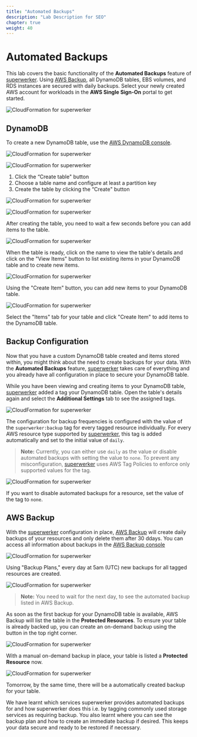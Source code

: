 ```yaml
---
title: "Automated Backups"
description: "Lab Description for SEO"
chapter: true
weight: 40
---
```


# Automated Backups

This lab covers the basic functionality of the **Automated Backups** feature of [superwerker]. Using [AWS Backup], all DynamoDB tables, EBS volumes, and RDS instances are secured with daily backups. Select your newly created AWS account for workloads in the **AWS Single Sign-On** portal to get started.

![CloudFormation for superwerker](/screenshots/sso/sso-workload.png)

## DynamoDB

To create a new DynamoDB table, use the [AWS DynamoDB console](https://console.aws.amazon.com/dynamodb/home).

![CloudFormation for superwerker](/screenshots/backup/dynamodb.png)

![CloudFormation for superwerker](/screenshots/backup/dynamodb-dashboard.png)


1. Click the “Create table" button
1. Choose a table name and configure at least a partition key
1. Create the table by clicking the “Create" button

![CloudFormation for superwerker](/screenshots/backup/dynamodb-create.png)

![CloudFormation for superwerker](/screenshots/backup/dynamodb-create-confirm.png)

After creating the table, you need to wait a few seconds before you can add items to the table. 

![CloudFormation for superwerker](/screenshots/backup/dynamodb-ready.png)

When the table is ready, click on the name to view the table's details and click on the "View Items" button to list existing items in your DynamoDB table and to create new items.

![CloudFormation for superwerker](/screenshots/backup/dynamodb-items.png)

Using the "Create Item" button, you can add new items to your DynamoDB table.

![CloudFormation for superwerker](/screenshots/backup/dynamodb-items-create.png)

Select the "Items" tab for your table and click "Create Item" to add items to the DynamoDB table.

## Backup Configuration

Now that you have a custom DynamoDB table created and items stored within, you might think about the need to create backups for your data. With the **Automated Backups** feature, [superwerker] takes care of everything and you already have all configuration in place to secure your DynamoDB table.

While you have been viewing and creating items to your DynamoDB table, [superwerker] added a tag your DynamoDB table. Open the table's details again and select the **Additional Settings** tab to see the assigned tags.

![CloudFormation for superwerker](/screenshots/backup/dynamodb-tags.png)

The configuration for backup frequencies is configured with the value of the `superwerker:backup` tag for every tagged resource individually. For every AWS resource type supported by [superwerker], this tag is added automatically and set to the initial value of `daily`.

> **Note:** Currently, you can either use `daily` as the value or disable automated backups with setting the value to `none`. To prevent any misconfiguration, [superwerker] uses AWS Tag Policies to enforce only supported values for the tag.

![CloudFormation for superwerker](/screenshots/backup/dynamodb-tags-failed.png)

If you want to disable automated backups for a resource, set the value of the tag to `none`.

## AWS Backup

With the [superwerker] configuration in place, [AWS Backup] will create daily backups of your resources and only delete them after 30 ddays. You can access all information about backups in the [AWS Backup console](https://console.aws.amazon.com/backup/home?region=eu-central-1#home)

![CloudFormation for superwerker](/screenshots/backup/backup.png)

Using "Backup Plans," every day at 5am (UTC) new backups for all tagged resources are created.

![CloudFormation for superwerker](/screenshots/backup/backup-plans.png)

> **Note:** You need to wait for the next day, to see the automated backup listed in AWS Backup.

As soon as the first backup for your DynamoDB table is available, AWS Backup will list the table in the **Protected Resources**. To ensure your table is already backed up, you can create an on-demand backup using the button in the top right corner.

![CloudFormation for superwerker](/screenshots/backup/backup-on-demand.png)

With a manual on-demand backup in place, your table is listed a **Protected Resource** now.

![CloudFormation for superwerker](/screenshots/backup/backup-protected.png)

Tomorrow, by the same time, there will be a automatically created backup for your table.

We have learnt which services superwerker provides automated backups for and how superwerker does this i.e. by tagging commonly used storage services as requiring backup. You also learnt where you can see the backup plan and how to create an immediate backup if desired. This keeps your data secure and ready to be restored if necessary.

[aws backup]: https://aws.amazon.com/backup/
[superwerker]: https://superwerker.cloud
